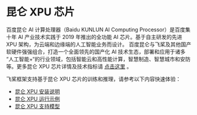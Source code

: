 
# 昆仑 XPU 芯片

百度昆仑 AI 计算处理器（Baidu KUNLUN AI Computing Processor）是百度集十年 AI 产业技术实践于 2019 年推出的全功能 AI 芯片。基于自主研发的先进 XPU 架构，为云端和边缘端的人工智能业务而设计。 百度昆仑与飞桨及其他国产软硬件强强组合，打造一个全面领先的国产化 AI 技术生态，部署和应用于诸多 “人工智能+“的行业领域，包括智能云和高性能计算，智慧制造、智慧城市和安防等。更多昆仑 XPU 芯片详情及技术指标请 [点击这里](https://www.kunlunxin.com/) 。

飞桨框架支持基于昆仑 XPU 芯片的训练和推理，请参考以下内容快速体验：

- [昆仑 XPU 安装说明](../guides/hardware_support/xpu/install_cn.html)
- [昆仑 XPU 运行示例](../guides/hardware_support/xpu/example_cn.html)
- [昆仑 XPU 支持模型](../guides/hardware_support/xpu/support_cn.html)

